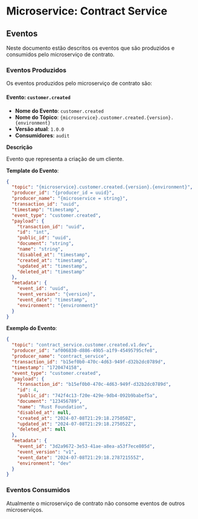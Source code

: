 # Microservice: Contract Service

## Eventos

Neste documento estão descritos os eventos que são produzidos e consumidos pelo microserviço de contrato.

### Eventos Produzidos

Os eventos produzidos pelo microserviço de contrato são:

#### Evento: `customer.created`

- **Nome do Evento**: `customer.created`
- **Nome do Tópico**: `{microservice}.customer.created.{version}.{environment}`
- **Versão atual**: `1.0.0`
- **Consumidores**: `audit`

**Descrição**

Evento que representa a criação de um cliente.

**Template do Evento**:
```json
{
  "topic": "{microservice}.customer.created.{version}.{environment}",
  "producer_id": "{producer_id = uuid}",
  "producer_name": "{microservice = string}",
  "transaction_id": "uuid",
  "timestamp": "timestamp",
  "event_type": "customer.created",
  "payload": {
    "transaction_id": "uuid",
    "id": "int",
    "public_id": "uuid",
    "document": "string",
    "name": "string",
    "disabled_at": "timestamp",
    "created_at": "timestamp",
    "updated_at": "timestamp",
    "deleted_at": "timestamp"
  },
  "metadata": {
    "event_id": "uuid",
    "event_version": "{version}",
    "event_date": "timestamp",
    "environment": "{environment}"
  }
}
```

**Exemplo do Evento**:
```json
{
  "topic": "contract_service.customer.created.v1.dev",
  "producer_id": "af006830-d886-49b5-a1f9-45495795cfe8",
  "producer_name": "contract_service",
  "transaction_id": "b15ef0b0-470c-4d63-949f-d32b2dc0789d",
  "timestamp": "1720474158",
  "event_type": "customer.created",
  "payload": {
    "transaction_id": "b15ef0b0-470c-4d63-949f-d32b2dc0789d",
    "id": 4,
    "public_id": "742f4c13-f20e-429e-9db4-092b9babef5a",
    "document": "123456789",
    "name": "Rust Foundation",
    "disabled_at": null,
    "created_at": "2024-07-08T21:29:18.275050Z",
    "updated_at": "2024-07-08T21:29:18.275052Z",
    "deleted_at": null
  },
  "metadata": {
    "event_id": "3d2a9672-3e53-41ae-a8ea-a53f7ece805d",
    "event_version": "v1",
    "event_date": "2024-07-08T21:29:18.278721555Z",
    "environment": "dev"
  }
}
```

### Eventos Consumidos

Atualmente o microserviço de contrato não consome eventos de outros microserviços.
